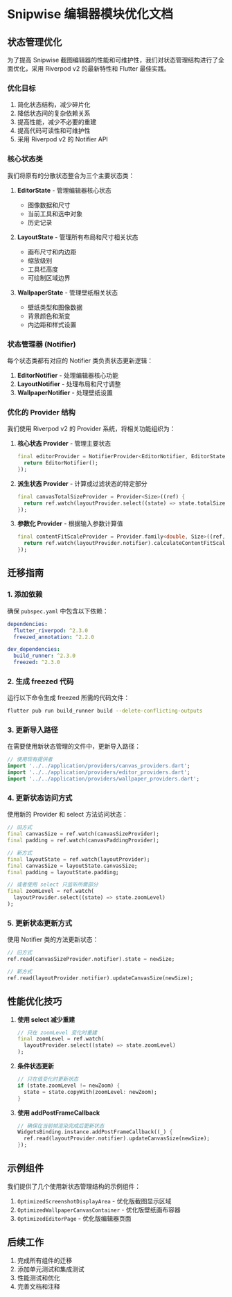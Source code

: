 # Snipwise 编辑器模块优化文档

## 状态管理优化

为了提高 Snipwise 截图编辑器的性能和可维护性，我们对状态管理结构进行了全面优化，采用 Riverpod v2 的最新特性和 Flutter 最佳实践。

### 优化目标

1. 简化状态结构，减少碎片化
2. 降低状态间的复杂依赖关系
3. 提高性能，减少不必要的重建
4. 提高代码可读性和可维护性
5. 采用 Riverpod v2 的 Notifier API

### 核心状态类

我们将原有的分散状态整合为三个主要状态类：

1. **EditorState** - 管理编辑器核心状态
   - 图像数据和尺寸
   - 当前工具和选中对象
   - 历史记录

2. **LayoutState** - 管理所有布局和尺寸相关状态
   - 画布尺寸和内边距
   - 缩放级别
   - 工具栏高度
   - 可绘制区域边界

3. **WallpaperState** - 管理壁纸相关状态
   - 壁纸类型和图像数据
   - 背景颜色和渐变
   - 内边距和样式设置

### 状态管理器 (Notifier)

每个状态类都有对应的 Notifier 类负责状态更新逻辑：

1. **EditorNotifier** - 处理编辑器核心功能
2. **LayoutNotifier** - 处理布局和尺寸调整
3. **WallpaperNotifier** - 处理壁纸设置

### 优化的 Provider 结构

我们使用 Riverpod v2 的 Provider 系统，将相关功能组织为：

1. **核心状态 Provider** - 管理主要状态
   ```dart
   final editorProvider = NotifierProvider<EditorNotifier, EditorState>(() {
     return EditorNotifier();
   });
   ```

2. **派生状态 Provider** - 计算或过滤状态的特定部分
   ```dart
   final canvasTotalSizeProvider = Provider<Size>((ref) {
     return ref.watch(layoutProvider.select((state) => state.totalSize));
   });
   ```

3. **参数化 Provider** - 根据输入参数计算值
   ```dart
   final contentFitScaleProvider = Provider.family<double, Size>((ref, availableSize) {
     return ref.watch(layoutProvider.notifier).calculateContentFitScale(availableSize);
   });
   ```

## 迁移指南

### 1. 添加依赖

确保 `pubspec.yaml` 中包含以下依赖：

```yaml
dependencies:
  flutter_riverpod: ^2.3.0
  freezed_annotation: ^2.2.0

dev_dependencies:
  build_runner: ^2.3.0
  freezed: ^2.3.0
```

### 2. 生成 freezed 代码

运行以下命令生成 freezed 所需的代码文件：

```bash
flutter pub run build_runner build --delete-conflicting-outputs
```

### 3. 更新导入路径

在需要使用新状态管理的文件中，更新导入路径：

```dart
// 使用现有提供者
import '../../application/providers/canvas_providers.dart';
import '../../application/providers/editor_providers.dart';
import '../../application/providers/wallpaper_providers.dart';
```

### 4. 更新状态访问方式

使用新的 Provider 和 select 方法访问状态：

```dart
// 旧方式
final canvasSize = ref.watch(canvasSizeProvider);
final padding = ref.watch(canvasPaddingProvider);

// 新方式
final layoutState = ref.watch(layoutProvider);
final canvasSize = layoutState.canvasSize;
final padding = layoutState.padding;

// 或者使用 select 只监听所需部分
final zoomLevel = ref.watch(
  layoutProvider.select((state) => state.zoomLevel)
);
```

### 5. 更新状态更新方式

使用 Notifier 类的方法更新状态：

```dart
// 旧方式
ref.read(canvasSizeProvider.notifier).state = newSize;

// 新方式
ref.read(layoutProvider.notifier).updateCanvasSize(newSize);
```

## 性能优化技巧

1. **使用 select 减少重建**
   ```dart
   // 只在 zoomLevel 变化时重建
   final zoomLevel = ref.watch(
     layoutProvider.select((state) => state.zoomLevel)
   );
   ```

2. **条件状态更新**
   ```dart
   // 只在值变化时更新状态
   if (state.zoomLevel != newZoom) {
     state = state.copyWith(zoomLevel: newZoom);
   }
   ```

3. **使用 addPostFrameCallback**
   ```dart
   // 确保在当前帧渲染完成后更新状态
   WidgetsBinding.instance.addPostFrameCallback((_) {
     ref.read(layoutProvider.notifier).updateCanvasSize(newSize);
   });
   ```

## 示例组件

我们提供了几个使用新状态管理结构的示例组件：

1. `OptimizedScreenshotDisplayArea` - 优化版截图显示区域
2. `OptimizedWallpaperCanvasContainer` - 优化版壁纸画布容器
3. `OptimizedEditorPage` - 优化版编辑器页面

## 后续工作

1. 完成所有组件的迁移
2. 添加单元测试和集成测试
3. 性能测试和优化
4. 完善文档和注释
